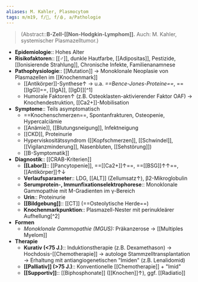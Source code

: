 ```yaml
---
aliases: M. Kahler, Plasmocytom
tags: m/m19, f/🦀, f/🩸, a/Pathologie
---
```

> (Abstract::**B-Zell-[[Non-Hodgkin-Lymphom]].** Auch: M. Kahler, systemischer Plasmazelltumor.)
- **Epidemiologie**:: Hohes Alter
- **Risikofaktoren**:: [[♂]], dunkle Hautfarbe, [[Adipositas]], Pestizide, [[Ionisierende Strahlung]], Chronische Infekte, Familienanamnese
- **Pathophysiologie**:: [[Mutation]] → Monoklonale Neoplasie von Plasmazellen im [[Knochenmark]]
	- [[Antikörper]]-Synthese↑ → u.a. *==Bence-Jones-Proteine==*, ==[[IgG]]==, [[IgA]], [[IgD]][^1]
	- Humorale Faktoren↑ (z.B. Osteoklasten-aktivierender Faktor OAF) → Knochendestruktion, [[Ca2+]]-Mobilisation
- **Symptome**:: Teils asymptomatisch
	- ==Knochenschmerzen==, Spontanfrakturen, Osteopenie, Hypercalciämie
	- [[Anämie]], [[Blutungsneigung]], Infektneigung
	- [[CKD]], Proteinurie
	- Hyperviskositätssyndrom ([[Kopfschmerzen]], [[Schwindel]], [[Vigilanzminderung]], Nasenbluten, [[Sehstörung]])
	- [[B-Symptomatik]]
- **Diagnostik**:: [[CRAB-Kriterien]]
	- **[[Labor]]**:: [[Pancytopenie]], ==[[Ca2+]]↑==, ==[[BSG]]↑↑==, [[Antikörper]]↑↓
	- **Verlaufsparameter**:: LDG, [[ALT]] (Zellumsatz↑), β2-Mikroglobulin
	- **Serumprotein-, Immunfixationselektrophorese**:: Monoklonale Gammopathie mit M-Gradienten im γ-Bereich
	- **Urin**:: Proteinurie
	- **[[Bildgebung]]**:: [[CT]] (==Osteolytische Herde==)
	- **Knochenmarkpunktion**:: Plasmazell-Nester mit perinukleärer Aufhellung[^2]
- **Formen**
	- *Monoklonale Gammopathie (MGUS):* Präkanzerose → [[Multiples Myelom]]
- **Therapie**
	- **Kurativ (<75 J.)**:: Induktionstherapie (z.B. Dexamethason) → Hochdosis-[[Chemotherapie]] → autologe Stammzelltransplantation → Erhaltung mit antiangiogenetischen "Imiden" (z.B. Lenalidomid)
	- **[[Palliativ]] (>75 J.)**:: Konventionelle [[Chemotherapie]] + "Imid"
	- **[[Supportiv]]**:: [[Biphosphonate]] ([[Knochen]]↑), ggf. [[Radiatio]]
